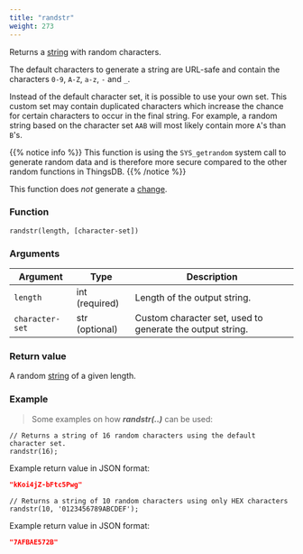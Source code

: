 ```yaml
---
title: "randstr"
weight: 273
---
```


Returns a [string](../../data-types/str) with random characters.

The default characters to generate a string are URL-safe and contain the characters `0-9`, `A-Z`, `a-z`, `-` and `_`.

Instead of the default character set, it is possible to use your own set. This custom set may contain duplicated characters which increase the chance for certain characters to occur in the final string. For example, a random string based on the character set `AAB` will most likely contain more `A`'s than `B`'s.

{{% notice info %}}
This function is using the `SYS_getrandom` system call to generate random data and is therefore more secure compared to the other random functions in ThingsDB.
{{% /notice %}}

This function does *not* generate a [change](../../overview/changes).

### Function

`randstr(length, [character-set])`

### Arguments

Argument | Type | Description
-------- | ---- | -----------
`length` | int (required) | Length of the output string.
`character-set` | str (optional) | Custom character set, used to generate the output string.

### Return value

A random [string](../../data-types/str) of a given length.

### Example

> Some examples on how ***randstr(..)*** can be used:

```thingsdb,should_pass
// Returns a string of 16 random characters using the default character set.
randstr(16);
```

Example return value in JSON format:

```json
"kKoi4jZ-bFtc5Pwg"
```

```thingsdb,should_pass
// Returns a string of 10 random characters using only HEX characters
randstr(10, '0123456789ABCDEF');
```

Example return value in JSON format:

```json
"7AFBAE572B"
```
